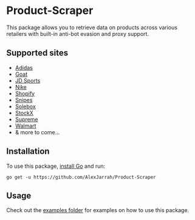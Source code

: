 # Product-Scraper

This package allows you to retrieve data on products across various retailers with built-in anti-bot evasion and proxy support.

## Supported sites

- [Adidas](https://www.adidas.com/)
- [Goat](https://www.goat.com/)
- [JD Sports](https://www.jdsports.com/)
- [Nike](https://www.nike.com/)
- [Shopify](https://www.shopify.com/)
- [Snipes](https://www.snipesusa.com/)
- [Solebox](https://solebox.com/)
- [StockX](https://stockx.com/)
- [Supreme](https://us.supreme.com/)
- [Walmart](https://www.walmart.com/)
- & more to come...

## Installation

To use this package, [install Go](https://go.dev/) and run:

```
go get -u https://github.com/AlexJarrah/Product-Scraper
```

## Usage

Check out the [examples folder](https://github.com/AlexJarrah/Product-Scraper/tree/main/examples) for examples on how to use this package.
